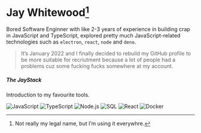 # Jay Whitewood[^*]

Bored Software Enginner with like 2-3 years of experience in building crap in JavaScript and TypeScript, explored pretty much JavaScript-related technologies such as `electron`, `react`, `node` and `deno`.

> It’s January 2022 and I finally decided to rebuild my GitHub profile to be more suitable for recriutment because a lot of people had a problems cuz some fucking fucks somewhere at my account.

##### The JayStack

Introduction to my favourite tools.

![JavaScript](https://img.shields.io/badge/-JavaScript-000?&logo=JavaScript)
![TypeScript](https://img.shields.io/badge/-TypeScript-000?&logo=TypeScript)
![Node.js](https://img.shields.io/badge/-Node.js-000?&logo=node.js)
![SQL](https://img.shields.io/badge/-SQL-000?&logo=MySQL)
![React](https://img.shields.io/badge/-React-000?&logo=React)
![Docker](https://img.shields.io/badge/-Docker-000?&logo=Docker)

[^*]: Not really my legal name, but I’m using it everywhre.
